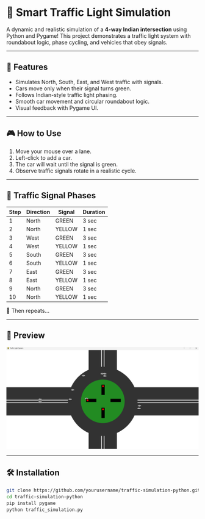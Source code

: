 # 🚦 Smart Traffic Light Simulation

A dynamic and realistic simulation of a **4-way Indian intersection** using Python and Pygame! This project demonstrates a traffic light system with roundabout logic, phase cycling, and vehicles that obey signals.

---

## 🧠 Features

- Simulates North, South, East, and West traffic with signals.
- Cars move only when their signal turns green.
- Follows Indian-style traffic light phasing.
- Smooth car movement and circular roundabout logic.
- Visual feedback with Pygame UI.

---

## 🎮 How to Use

1. Move your mouse over a lane.
2. Left-click to add a car.
3. The car will wait until the signal is green.
4. Observe traffic signals rotate in a realistic cycle.

---

## 🚥 Traffic Signal Phases

| Step | Direction | Signal  | Duration |
|------|-----------|---------|----------|
| 1    | North     | GREEN   | 3 sec    |
| 2    | North     | YELLOW  | 1 sec    |
| 3    | West      | GREEN   | 3 sec    |
| 4    | West      | YELLOW  | 1 sec    |
| 5    | South     | GREEN   | 3 sec    |
| 6    | South     | YELLOW  | 1 sec    |
| 7    | East      | GREEN   | 3 sec    |
| 8    | East      | YELLOW  | 1 sec    |
| 9    | North     | GREEN   | 3 sec    |
| 10   | North     | YELLOW  | 1 sec    |

🔁 Then repeats...

---

## 📸 Preview

<img src="ScreenShot.png" alt="Traffic Simulation Preview" width="700"/>


---

## 🛠 Installation

```bash
git clone https://github.com/yourusername/traffic-simulation-python.git
cd traffic-simulation-python
pip install pygame
python traffic_simulation.py
